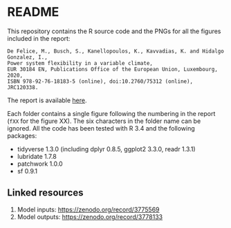 # README

This repository contains the R source code and the PNGs for all the figures included in the report:

    De Felice, M., Busch, S., Kanellopoulos, K., Kavvadias, K. and Hidalgo Gonzalez, I., 
    Power system flexibility in a variable climate, 
    EUR 30184 EN, Publications Office of the European Union, Luxembourg, 2020, 
    ISBN 978-92-76-18183-5 (online), doi:10.2760/75312 (online), JRC120338.
    
The report is available [here](https://doi.org/10.2760/75312). 

Each folder contains a single figure following the numbering in the report (`fXX` for the figure XX). The six characters in the folder name can be ignored. 
All the code has been tested with R 3.4 and the following packages:

- tidyverse 1.3.0 (including dplyr 0.8.5, ggplot2 3.3.0, readr 1.3.1)
- lubridate 1.7.8
- patchwork 1.0.0
- sf 0.9.1

## Linked resources

1. Model inputs: https://zenodo.org/record/3775569
2. Model outputs: https://zenodo.org/record/3778133

